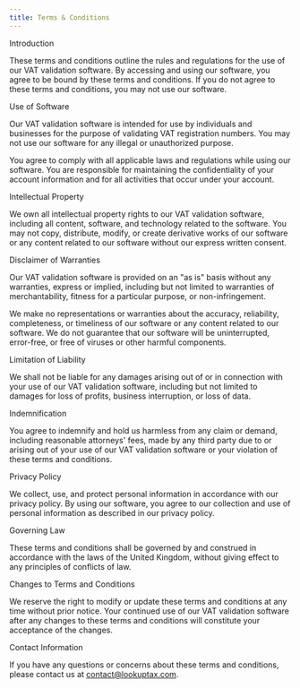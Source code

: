 ```yaml
---
title: Terms & Conditions
---
```


Introduction

These terms and conditions outline the rules and regulations for the use of our VAT validation software. By accessing and using our software, you agree to be bound by these terms and conditions. If you do not agree to these terms and conditions, you may not use our software.

Use of Software

Our VAT validation software is intended for use by individuals and businesses for the purpose of validating VAT registration numbers. You may not use our software for any illegal or unauthorized purpose.

You agree to comply with all applicable laws and regulations while using our software. You are responsible for maintaining the confidentiality of your account information and for all activities that occur under your account.

Intellectual Property

We own all intellectual property rights to our VAT validation software, including all content, software, and technology related to the software. You may not copy, distribute, modify, or create derivative works of our software or any content related to our software without our express written consent.

Disclaimer of Warranties

Our VAT validation software is provided on an "as is" basis without any warranties, express or implied, including but not limited to warranties of merchantability, fitness for a particular purpose, or non-infringement.

We make no representations or warranties about the accuracy, reliability, completeness, or timeliness of our software or any content related to our software. We do not guarantee that our software will be uninterrupted, error-free, or free of viruses or other harmful components.

Limitation of Liability

We shall not be liable for any damages arising out of or in connection with your use of our VAT validation software, including but not limited to damages for loss of profits, business interruption, or loss of data.

Indemnification

You agree to indemnify and hold us harmless from any claim or demand, including reasonable attorneys' fees, made by any third party due to or arising out of your use of our VAT validation software or your violation of these terms and conditions.

Privacy Policy

We collect, use, and protect personal information in accordance with our privacy policy. By using our software, you agree to our collection and use of personal information as described in our privacy policy.

Governing Law

These terms and conditions shall be governed by and construed in accordance with the laws of the United Kingdom, without giving effect to any principles of conflicts of law.

Changes to Terms and Conditions

We reserve the right to modify or update these terms and conditions at any time without prior notice. Your continued use of our VAT validation software after any changes to these terms and conditions will constitute your acceptance of the changes.

Contact Information

If you have any questions or concerns about these terms and conditions, please contact us at contact@lookuptax.com.
